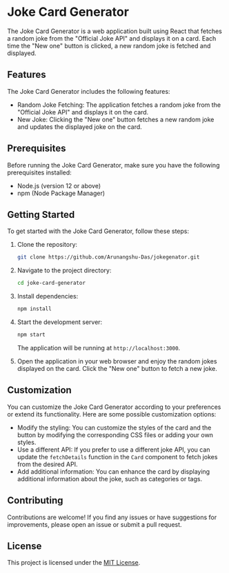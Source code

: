 # Joke Card Generator

The Joke Card Generator is a web application built using React that fetches a random joke from the "Official Joke API" and displays it on a card. Each time the "New one" button is clicked, a new random joke is fetched and displayed.

## Features

The Joke Card Generator includes the following features:

- Random Joke Fetching: The application fetches a random joke from the "Official Joke API" and displays it on the card.
- New Joke: Clicking the "New one" button fetches a new random joke and updates the displayed joke on the card.

## Prerequisites

Before running the Joke Card Generator, make sure you have the following prerequisites installed:

- Node.js (version 12 or above)
- npm (Node Package Manager)

## Getting Started

To get started with the Joke Card Generator, follow these steps:

1. Clone the repository:

   ```bash
   git clone https://github.com/Arunangshu-Das/jokegenator.git
   ```

2. Navigate to the project directory:

   ```bash
   cd joke-card-generator
   ```

3. Install dependencies:

   ```bash
   npm install
   ```

4. Start the development server:

   ```bash
   npm start
   ```

   The application will be running at `http://localhost:3000`.

5. Open the application in your web browser and enjoy the random jokes displayed on the card. Click the "New one" button to fetch a new joke.

## Customization

You can customize the Joke Card Generator according to your preferences or extend its functionality. Here are some possible customization options:

- Modify the styling: You can customize the styles of the card and the button by modifying the corresponding CSS files or adding your own styles.
- Use a different API: If you prefer to use a different joke API, you can update the `fetchDetails` function in the `Card` component to fetch jokes from the desired API.
- Add additional information: You can enhance the card by displaying additional information about the joke, such as categories or tags.

## Contributing

Contributions are welcome! If you find any issues or have suggestions for improvements, please open an issue or submit a pull request.

## License

This project is licensed under the [MIT License](LICENSE).
